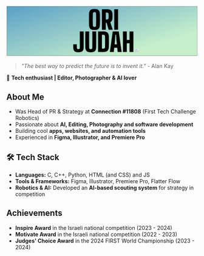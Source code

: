 <picture>
  <source media="(prefers-color-scheme: dark)" srcset="./banner/Dark.png">
  <img alt="OJ-cod Banner" src="./banner/Light.png">
</picture>

> _"The best way to predict the future is to invent it."_ \- Alan Kay


🚀 **Tech enthusiast | Editor, Photographer & AI lover**  

##  About Me  
-  Was Head of PR & Strategy at **Connection #11808** (First Tech Challenge Robotics)  
- Passionate about **AI, Editing, Photography and software development**  
-  Building cool **apps, websites, and automation tools**  
-  Experienced in **Figma, Illustrator, and Premiere Pro**  

## 🛠 Tech Stack  
-  **Languages:** C, C++, Python, HTML (and CSS) and JS  
- **Tools & Frameworks:** Figma, Illustrator, Premiere Pro, Flatter Flow  
-  **Robotics & AI:** Developed an **AI-based scouting system** for strategy in competition  

## Achievements  
- **Inspire Award** in the Israeli national competition (2023 - 2024)
- **Motivate Award** in the Israeli national competition (2022 - 2023)
- **Judges' Choice Award** in the 2024 FIRST World Championship (2023 - 2024)

